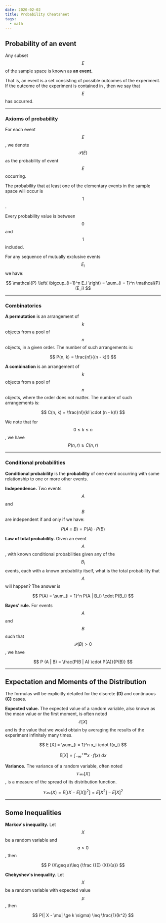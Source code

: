 ```yaml
---
date: 2020-02-02
title: Probability Cheatsheet
tags:
  - math
---
```


## **Probability of an event**

Any subset $$E$$ of the sample space is known as **an event.**

That is, an event is a set consisting of possible outcomes of the experiment. If the outcome of the experiment is contained in , then we say that $$E$$ has occurred.

---

### **Axioms of probability**

For each event $$E$$, we denote $$\mathcal{P}(E)$$ as the probability of event $$E$$ occurring.

The probability that at least one of the elementary events in the sample space will occur is $$1$$.

Every probability value is between $$0$$ and $$1$$ included.

For any sequence of mutually exclusive events $$E_i$$ we have:

$$
\mathcal{P} \left( \bigcup_{i=1}^n E_i \right) = \sum_{i = 1}^n \mathcal{P} (E_i)
$$

---

### **Combinatorics**

**A permutation** is an arrangement of $$k$$ objects from a pool of $$n$$ objects, in a given order. The number of such arrangements is:

$$
P(n, k) = \frac{n!}{(n - k)!}
$$

**A combination** is an arrangement of  $$k$$ objects from a pool of $$n$$ objects, where the order does not matter. The number of such arrangements is:

$$
C(n, k) = \frac{n!}{k! \cdot (n - k)!}
$$

We note that for $$0 \le k \le n$$ *,* we have $$P(n, r) \ge C(n, r)$$

---

### **Conditional probabilities**

**Conditional probability** is the **probability** of one event occurring with some relationship to one or more other events.

**Independence.** Two events $$A$$ and $$B$$ are independent if and only if we have:

$$
P (A \cap B) = P(A) \cdot P(B)
$$

**Law of total probability.** Given an event $$A$$, with known conditional probabilities given any of the $$B_i$$ events, each with a known probability itself, what is the total probability that $$A$$ will happen? The answer is

$$
P(A) = \sum_{i = 1}^n P(A | B_i) \cdot P(B_i)
$$

**Bayes' rule.** For events $$A$$ and $$B$$ such that $$\mathcal{P}(B) > 0$$, we have

$$
P (A | B) = \frac{P(B | A) \cdot P(A)}{P(B)}
$$

---

## **Expectation and Moments of the Distribution**

The formulas will be explicitly detailed for the discrete **(D)** and continuous **(C)** cases.

**Expected value.** The expected value of a random variable, also known as the mean value or the first moment, is often noted $$\mathcal{E}[X]$$ and is the value that we would obtain by averaging the results of the experiment infinitely many times.

$$
E [X] = \sum_{i = 1}^n x_i \cdot f(x_i)
$$

$$
E [X] = \int_{-\infty}^{+\infty} x \cdot f(x) \ dx
$$

**Variance.** The variance of a random variable, often noted $$\mathcal{Var}[X]$$, is a measure of the spread of its distribution function.

$$
\mathcal{Var}(X) = E[(X − E[X])^2] = E[X^2] − E[X]^2
$$

---

## **Some Inequalities**

**Markov's inequality.** Let $$X$$ be a random variable and $$a > 0$$, then

$$
P (X\geq a)\leq {\frac {{E} (X)}{a}}
$$

**Chebyshev's inequality**. Let $$X$$ be a random variable with expected value $$\mu$$, then

$$
P(| X - \mu| \ge k \sigma) \leq \frac{1}{k^2}
$$

